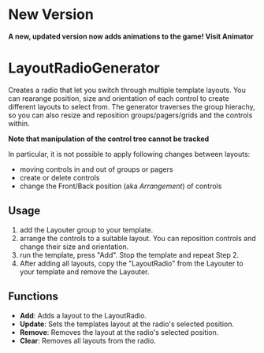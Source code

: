 # New Version
**A new, updated version now adds animations to the game! Visit Animator**

# LayoutRadioGenerator
Creates a radio that let you switch through multiple template layouts.
You can rearange position, size and orientation of each control to create different layouts to select from.
The generator traverses the group hierachy, so you can also resize and reposition groups/pagers/grids and the controls within.

**Note that manipulation of the control tree cannot be tracked** 

In particular, it is not possible to apply following changes between layouts:
  - moving controls in and out of groups or pagers
  - create or delete controls
  - change the Front/Back position (aka *Arrangement*) of controls
## Usage
  1. add the Layouter group to your template.
  2. arrange the controls to a suitable layout. You can reposition controls and change their size and orientation. 
  3. run the template, press "Add". Stop the template and repeat Step 2.
  4. After adding all layouts, copy the "LayoutRadio" from the Layouter to your template and remove the Layouter.

## Functions
  - **Add**: Adds a layout to the LayoutRadio.
  - **Update**: Sets the templates layout at the radio's selected position.
  - **Remove**: Removes the layout at the radio's selected position.
  - **Clear**: Removes all layouts from the radio.
